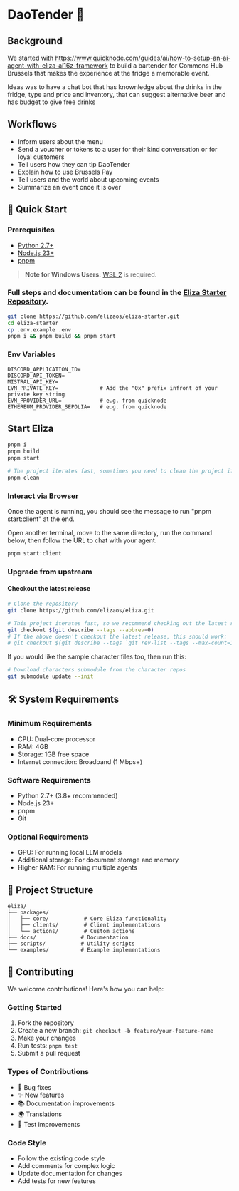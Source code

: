 # DaoTender 🤖

## Background

We started with
https://www.quicknode.com/guides/ai/how-to-setup-an-ai-agent-with-eliza-ai16z-framework
to build a bartender for Commons Hub Brussels that makes the experience at the fridge a memorable event.

Ideas was to have a chat bot that has knownledge about the drinks in the fridge, type and price and inventory,
that can suggest alternative beer and has budget to give free drinks

## Workflows

-   Inform users about the menu
-   Send a voucher or tokens to a user for their kind conversation or for loyal customers
-   Tell users how they can tip DaoTender
-   Explain how to use Brussels Pay
-   Tell users and the world about upcoming events
-   Summarize an event once it is over

## 🚀 Quick Start

### Prerequisites

-   [Python 2.7+](https://www.python.org/downloads/)
-   [Node.js 23+](https://docs.npmjs.com/downloading-and-installing-node-js-and-npm)
-   [pnpm](https://pnpm.io/installation)

> **Note for Windows Users:** [WSL 2](https://learn.microsoft.com/en-us/windows/wsl/install-manual) is required.

### Full steps and documentation can be found in the [Eliza Starter Repository](https://github.com/elizaOS/eliza-starter).

```bash
git clone https://github.com/elizaos/eliza-starter.git
cd eliza-starter
cp .env.example .env
pnpm i && pnpm build && pnpm start
```

### Env Variables

```
DISCORD_APPLICATION_ID=
DISCORD_API_TOKEN=
MISTRAL_API_KEY=
EVM_PRIVATE_KEY=             # Add the "0x" prefix infront of your private key string
EVM_PROVIDER_URL=            # e.g. from quicknode
ETHEREUM_PROVIDER_SEPOLIA=   # e.g. from quicknode

```

## Start Eliza

```bash
pnpm i
pnpm build
pnpm start

# The project iterates fast, sometimes you need to clean the project if you are coming back to the project
pnpm clean
```

### Interact via Browser

Once the agent is running, you should see the message to run "pnpm start:client" at the end.

Open another terminal, move to the same directory, run the command below, then follow the URL to chat with your agent.

```bash
pnpm start:client
```

### Upgrade from upstream

#### Checkout the latest release

```bash
# Clone the repository
git clone https://github.com/elizaos/eliza.git

# This project iterates fast, so we recommend checking out the latest release
git checkout $(git describe --tags --abbrev=0)
# If the above doesn't checkout the latest release, this should work:
# git checkout $(git describe --tags `git rev-list --tags --max-count=1`)
```

If you would like the sample character files too, then run this:

```bash
# Download characters submodule from the character repos
git submodule update --init
```

## 🛠️ System Requirements

### Minimum Requirements

-   CPU: Dual-core processor
-   RAM: 4GB
-   Storage: 1GB free space
-   Internet connection: Broadband (1 Mbps+)

### Software Requirements

-   Python 2.7+ (3.8+ recommended)
-   Node.js 23+
-   pnpm
-   Git

### Optional Requirements

-   GPU: For running local LLM models
-   Additional storage: For document storage and memory
-   Higher RAM: For running multiple agents

## 📁 Project Structure

```
eliza/
├── packages/
│   ├── core/           # Core Eliza functionality
│   ├── clients/        # Client implementations
│   └── actions/        # Custom actions
├── docs/              # Documentation
├── scripts/           # Utility scripts
└── examples/          # Example implementations
```

## 🤝 Contributing

We welcome contributions! Here's how you can help:

### Getting Started

1. Fork the repository
2. Create a new branch: `git checkout -b feature/your-feature-name`
3. Make your changes
4. Run tests: `pnpm test`
5. Submit a pull request

### Types of Contributions

-   🐛 Bug fixes
-   ✨ New features
-   📚 Documentation improvements
-   🌍 Translations
-   🧪 Test improvements

### Code Style

-   Follow the existing code style
-   Add comments for complex logic
-   Update documentation for changes
-   Add tests for new features
